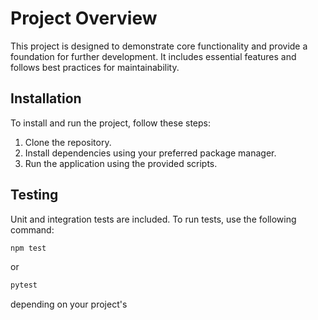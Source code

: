 # Project Overview

This project is designed to demonstrate core functionality and provide a foundation for further development. It includes essential features and follows best practices for maintainability.

## Installation

To install and run the project, follow these steps:

1. Clone the repository.
2. Install dependencies using your preferred package manager.
3. Run the application using the provided scripts.

## Testing

Unit and integration tests are included. To run tests, use the following command:

``` cmd
npm test
```

or

``` cmd
pytest
```

depending on your project's